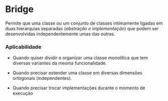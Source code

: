 # Bridge

Permite que uma classe ou um conjunto de classes intimamente ligadas em duas hierarquias separadas (_abstração e implementação_) que podem ser desenvolvidas independentemente umas das outras.

### Aplicabilidade

- Quando quiser dividir e organizar uma classe monolítica que tem diversas variantes da mesma funcionalidade.

- Quando precisar estender uma classe em diversas dimensões ortogonais (independentes).

- Quando precisar trocar implementações durante o momento de execução
